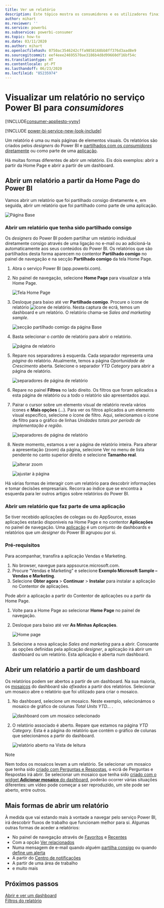 ```yaml
---
title: Ver um relatório
description: Este tópico mostra os consumidores e os utilizadores finais do Power BI que tiveram de abrir e ver um relatório do Power BI.
author: mihart
ms.reviewer: ''
ms.service: powerbi
ms.subservice: powerbi-consumer
ms.topic: how-to
ms.date: 03/11/2020
ms.author: mihart
ms.openlocfilehash: 0750ac3546242cffa9858168bb8ff376d3aad8e9
ms.sourcegitcommit: eef4eee24695570ae3186b4d8d99660df16bf54c
ms.translationtype: HT
ms.contentlocale: pt-PT
ms.lasthandoff: 06/23/2020
ms.locfileid: "85235974"
---
```

# <a name="view-a-report-in-the-power-bi-service-for-consumers"></a>Visualizar um relatório no serviço Power BI para *consumidores*

[!INCLUDE[consumer-appliesto-yyny](../includes/consumer-appliesto-yyny.md)]

[!INCLUDE [power-bi-service-new-look-include](../includes/power-bi-service-new-look-include.md)]

Um relatório é uma ou mais páginas de elementos visuais. Os relatórios são criados pelos *designers* do Power BI e [partilhados com os *consumidores* diretamente](end-user-shared-with-me.md) ou como parte de uma [aplicação](end-user-apps.md). 

Há muitas formas diferentes de abrir um relatório. Eis dois exemplos: abrir a partir da Home Page e abrir a partir de um dashboard. 

<!-- add art-->


## <a name="open-a-report-from-power-bi-home"></a>Abrir um relatório a partir da Home Page do Power BI
Vamos abrir um relatório que foi partilhado consigo diretamente e, em seguida, abrir um relatório que foi partilhado como parte de uma aplicação.

   ![Página Base](./media/end-user-report-open/power-bi-home-canvas.png)

### <a name="open-a-report-that-has-been-shared-with-you"></a>Abrir um relatório que tenha sido partilhado consigo
Os *designers* do Power BI podem partilhar um relatório individual diretamente consigo através de uma ligação no e-mail ou ao adicioná-la automaticamente aos seus conteúdos do Power BI. Os relatórios que são partilhados desta forma aparecem no contentor **Partilhado comigo** no painel de navegação e na secção **Partilhado comigo** da tela Home Page.

1. Abra o serviço Power BI (app.powerbi.com).

2. No painel de navegação, selecione **Home Page** para visualizar a tela Home Page.  

   ![Tela Home Page](./media/end-user-report-open/power-bi-select-home-new.png)
   
3. Desloque para baixo até ver **Partilhado comigo**. Procure o ícone de relatório ![ícone de relatório](./media/end-user-report-open/power-bi-report-icon.png). Nesta captura de ecrã, temos um dashboard e um relatório. O relatório chama-se *Sales and marketing sample*. 
   
   ![secção partilhado comigo da página Base](./media/end-user-report-open/power-bi-shared-new.png)

4. Basta selecionar o *cartão* de relatório para abrir o relatório.

   ![página de relatório](./media/end-user-report-open/power-bi-open.png)

5. Repare nos separadores à esquerda.  Cada separador representa uma *página* do relatório. Atualmente, temos a página *Oportunidade de Crescimento* aberta. Selecione o separador *YTD Category* para abrir a página de relatório. 

   ![separadores de página de relatório](./media/end-user-report-open/power-bi-ytd.png)

6. Repare no painel **Filtros** no lado direito. Os filtros que foram aplicados a esta página de relatório ou a todo o relatório são apresentados aqui.

7. Pairar o cursor sobre um elemento visual de relatório revela vários ícones e **Mais opções** (...). Para ver os filtros aplicados a um elemento visual específico, selecione o ícone de filtro. Aqui, selecionamos o ícone de filtro para o gráfico de linhas *Unidades totais por período de implementação e região*.

   ![separadores de página de relatório](./media/end-user-report-open/power-bi-visual-filters.png)

6. Neste momento, estamos a ver a página de relatório inteira. Para alterar a apresentação (zoom) da página, selecione Ver no menu de lista pendente no canto superior direito e selecione **Tamanho real**.

   ![alterar zoom](./media/end-user-report-open/power-bi-fit-new.png)

   ![ajustar à página](./media/end-user-report-open/power-bi-actual.png)

Há várias formas de interagir com um relatório para descobrir informações e tomar decisões empresariais.  Recorra ao índice que se encontra à esquerda para ler outros artigos sobre relatórios do Power BI. 

### <a name="open-a-report-that-is-part-of-an-app"></a>Abrir um relatório que faz parte de uma aplicação
Se tiver recebido aplicações de colegas ou do AppSource, essas aplicações estarão disponíveis na Home Page e no contentor **Aplicações** no painel de navegação. Uma [aplicação](end-user-apps.md) é um conjunto de dashboards e relatórios que um *designer* do Power BI agrupou por si.

### <a name="prerequisites"></a>Pré-requisitos
Para acompanhar, transfira a aplicação Vendas e Marketing.
1. No browser, navegue para appsource.microsoft.com.
1. Procure “Vendas e Marketing” e selecione **Exemplo Microsoft Sample – Vendas e Marketing**.
1. Selecione **Obter agora** > **Continuar** > **Instalar** para instalar a aplicação no Contentor de aplicações. 

Pode abrir a aplicação a partir do Contentor de aplicações ou a partir da Home Page.
1. Volte para a Home Page ao selecionar **Home Page** no painel de navegação.

7. Desloque para baixo até ver **As Minhas Aplicações**.

   ![Home page](./media/end-user-report-open/power-bi-app.png)

8. Selecione a nova aplicação *Sales and marketing* para a abrir. Consoante as opções definidas pela aplicação *designer*, a aplicação irá abrir um dashboard ou um relatório. Esta aplicação é aberta num dashboard.  


## <a name="open-a-report-from-a-dashboard"></a>Abrir um relatório a partir de um dashboard
Os relatórios podem ser abertos a partir de um dashboard. Na sua maioria, os [mosaicos](end-user-tiles.md) do dashboard são *afixados* a partir dos relatórios. Selecionar um mosaico abre o relatório que foi utilizado para criar o mosaico. 

1. No dashboard, selecione um mosaico. Neste exemplo, selecionámos o mosaico de gráfico de colunas *Total Units YTD...* .

    ![dashboard com um mosaico selecionado](./media/end-user-report-open/power-bi-dashboard.png)

2.  O relatório associado é aberto. Repare que estamos na página *YTD Category*. Esta é a página do relatório que contém o gráfico de colunas que selecionámos a partir do dashboard.

    ![relatório aberto na Vista de leitura](./media/end-user-report-open/power-bi-report-tabs.png)

> [!NOTE]
> Nem todos os mosaicos levam a um relatório. Se selecionar um mosaico que tenha sido [criado com Perguntas e Respostas](end-user-q-and-a.md), o ecrã de Perguntas e Respostas irá abrir. Se selecionar um mosaico que tenha sido [criado com o widget **Adicionar mosaico** do dashboard](../create-reports/service-dashboard-add-widget.md), poderão ocorrer várias situações diferentes: um vídeo pode começar a ser reproduzido, um site pode ser aberto, entre outros.  


##  <a name="still-more-ways-to-open-a-report"></a>Mais formas de abrir um relatório
À medida que vai estando mais à vontade a navegar pelo serviço Power BI, irá descobrir fluxos de trabalho que funcionam melhor para si. Algumas outras formas de aceder a relatórios:
- No painel de navegação através de [Favoritos](end-user-favorite.md) e [Recentes](end-user-recent.md)    
- Com a opção [Ver relacionados](end-user-related.md)    
- Numa mensagem de e-mail quando alguém [partilha consigo](../collaborate-share/service-share-reports.md) ou quando [define um alerta](end-user-alerts.md)    
- A partir do [Centro de notificações](end-user-notification-center.md)    
- A partir de uma área de trabalho
- e muito mais

## <a name="next-steps"></a>Próximos passos
[Abrir e ver um dashboard](end-user-dashboard-open.md)    
[Filtros do relatório](end-user-report-filter.md)

